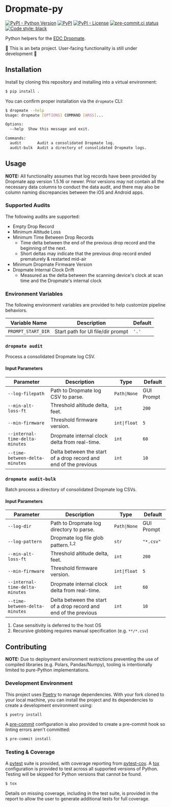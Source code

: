 # Dropmate-py
[![PyPI - Python Version](https://img.shields.io/pypi/pyversions/dropmate-py/0.1.0?logo=python&logoColor=FFD43B)](https://pypi.org/project/dropmate-py/)
[![PyPI](https://img.shields.io/pypi/v/dropmate-py?logo=Python&logoColor=FFD43B)](https://pypi.org/project/dropmate-py/)
[![PyPI - License](https://img.shields.io/pypi/l/dropmate-py?color=magenta)](https://github.com/sco1/dropmate-py/blob/main/LICENSE)
[![pre-commit.ci status](https://results.pre-commit.ci/badge/github/sco1/dropmate-py/main.svg)](https://results.pre-commit.ci/latest/github/sco1/dropmate-py/main)
[![Code style: black](https://img.shields.io/badge/code%20style-black-black)](https://github.com/psf/black)

Python helpers for the [EDC Dropmate](https://earthlydynamics.com/dropmate/).

🚨 This is an beta project. User-facing functionality is still under development 🚨

## Installation
Install by cloning this repository and installing into a virtual environment:

```bash
$ pip install .
```

You can confirm proper installation via the `dropmate` CLI:
<!-- [[[cog
import cog
from subprocess import PIPE, run
out = run(["dropmate", "--help"], stdout=PIPE, encoding="ascii")
cog.out(
    f"```bash\n$ dropmate --help\n{out.stdout.rstrip()}\n```"
)
]]] -->
```bash
$ dropmate --help
Usage: dropmate [OPTIONS] COMMAND [ARGS]...

Options:
  --help  Show this message and exit.

Commands:
  audit       Audit a consolidated Dropmate log.
  audit-bulk  Audit a directory of consolidated Dropmate logs.
```
<!-- [[[end]]] -->

## Usage
**NOTE:** All functionality assumes that log records have been provided by Dropmate app version 1.5.16 or newer. Prior versions may not contain all the necessary data columns to conduct the data audit, and there may also be column naming discrepancies between the iOS and Android apps.

### Supported Audits
The following audits are supported:

* Empty Drop Record
* Minimum Altitude Loss
* Minimum Time Between Drop Records
  * Time delta between the end of the previous drop record and the beginning of the next.
  * Short deltas may indicate that the previous drop record ended prematurely & restarted mid-air
* Minimum Dropmate Firmware Version
* Dropmate Internal Clock Drift
  * Measured as the delta between the scanning device's clock at scan time and the Dropmate's internal clock

### Environment Variables
The following environment variables are provided to help customize pipeline behaviors.

| Variable Name      | Description                       | Default      |
|--------------------|-----------------------------------|--------------|
| `PROMPT_START_DIR` | Start path for UI file/dir prompt | `'.'`        |

### `dropmate audit`
Process a consolidated Dropmate log CSV.
#### Input Parameters
| Parameter                       | Description                                                      | Type         | Default    |
|---------------------------------|------------------------------------------------------------------|--------------|------------|
| `--log-filepath`                | Path to Dropmate log CSV to parse.                               | `Path\|None` | GUI Prompt |
| `--min-alt-loss-ft`             | Threshold altitude delta, feet.                                  | `int`        | `200`      |
| `--min-firmware`                | Threshold firmware version.                                      | `int\|float` | `5`        |
| `--internal-time-delta-minutes` | Dropmate internal clock delta from real-time.                    | `int`        | `60`       |
| `--time-between-delta-minutes`  | Delta between the start of a drop record and end of the previous | `int`        | `10`       |

### `dropmate audit-bulk`
Batch process a directory of consolidated Dropmate log CSVs.
#### Input Parameters
| Parameter                       | Description                                                      | Type         | Default    |
|---------------------------------|------------------------------------------------------------------|--------------|------------|
| `--log-dir`                     | Path to Dropmate log directory to parse.                         | `Path\|None` | GUI Prompt |
| `--log-pattern`                 | Dropmate log file glob pattern.<sup>1,2</sup>                    | `str`        | `"*.csv"`  |
| `--min-alt-loss-ft`             | Threshold altitude delta, feet.                                  | `int`        | `200`      |
| `--min-firmware`                | Threshold firmware version.                                      | `int\|float` | `5`        |
| `--internal-time-delta-minutes` | Dropmate internal clock delta from real-time.                    | `int`        | `60`       |
| `--time-between-delta-minutes`  | Delta between the start of a drop record and end of the previous | `int`        | `10`       |

1. Case sensitivity is deferred to the host OS
2. Recursive globbing requires manual specification (e.g. `**/*.csv`)

## Contributing
**NOTE:** Due to deployment environment restrictions preventing the use of compiled libraries (e.g. Polars, Pandas/Numpy), tooling is intentionally limited to pure-Python implementations.
### Development Environment
This project uses [Poetry](https://python-poetry.org/) to manage dependencies. With your fork cloned to your local machine, you can install the project and its dependencies to create a development environment using:

```bash
$ poetry install
```

A [pre-commit](https://pre-commit.com) configuration is also provided to create a pre-commit hook so linting errors aren't committed:

```bash
$ pre-commit install
```

### Testing & Coverage
A [pytest](https://docs.pytest.org/en/latest/) suite is provided, with coverage reporting from [pytest-cov](https://github.com/pytest-dev/pytest-cov). A [tox](https://github.com/tox-dev/tox/) configuration is provided to test across all supported versions of Python. Testing will be skipped for Python versions that cannot be found.

```bash
$ tox
```

Details on missing coverage, including in the test suite, is provided in the report to allow the user to generate additional tests for full coverage.
